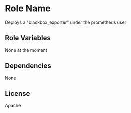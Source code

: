Role Name
=========

Deploys a "blackbox\_exporter" under the prometheus user

Role Variables
--------------

None at the moment

Dependencies
------------

None

License
-------

Apache
